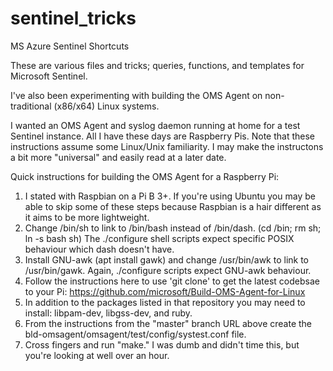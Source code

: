 # sentinel_tricks
MS Azure Sentinel Shortcuts

These are various files and tricks; queries, functions, and templates for Microsoft Sentinel.

I've also been experimenting with building the OMS Agent on non-traditional (x86/x64) Linux systems.

I wanted an OMS Agent and syslog daemon running at home for a test Sentinel instance. All I have these days are Raspberry Pis. Note that these instructions assume some Linux/Unix familiarity. I may make the instructons a bit more "universal" and easily read at a later date.

Quick instructions for building the OMS Agent for a Raspberry Pi:
1) I stated with Raspbian on a Pi B 3+. If you're using Ubuntu you may be able to skip some of these steps because Raspbian is a hair different as it aims to be more lightweight.
2) Change /bin/sh to link to /bin/bash instead of /bin/dash. (cd /bin; rm sh; ln -s bash sh) The ./configure shell scripts expect specific POSIX behaviour which dash doesn't have.
3) Install GNU-awk (apt install gawk) and change /usr/bin/awk to link to /usr/bin/gawk. Again, ./configure scripts expect GNU-awk behaviour.
4) Follow the instructions here to use 'git clone' to get the latest codebsae to your Pi: https://github.com/microsoft/Build-OMS-Agent-for-Linux
5) In addition to the packages listed in that repository you may need to install: libpam-dev, libgss-dev, and ruby.
6) From the instructions from the "master" branch URL above create the bld-omsagent/omsagent/test/config/systest.conf file.
7) Cross fingers and run "make." I was dumb and didn't time this, but you're looking at well over an hour.
